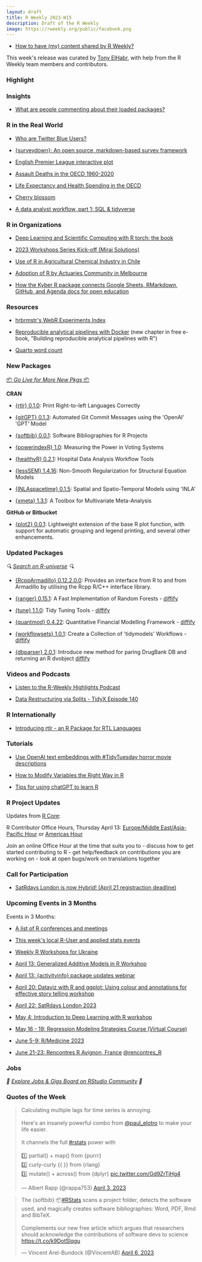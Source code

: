 ```yaml
---
layout: draft
title: R Weekly 2023-W15
description: Draft of the R Weekly
image: https://rweekly.org/public/facebook.png
---
```


+ [How to have (my) content shared by R Weekly?](https://github.com/rweekly/rweekly.org#how-to-have-my-content-shared-by-r-weekly)

This week's release was curated by [Tony ElHabr](https://twitter.com/TonyElHabr), with help from the R Weekly team members and contributors.

### Highlight

### Insights

+ [What are people commenting about their loaded packages?](https://luisdva.github.io/rstats/package-comments/)

### R in the Real World

+ [Who are Twitter Blue Users?](www.harsh17.in/twitter-blue/)

+ [{surveydown}: An open source, markdown-based survey framework](https://www.jhelvy.com/posts/2023-04-06-markdown-surveys/)

+ [English Premier League interactive plot](https://tanyashapiro.quarto.pub/tanyashapiro/projects/english-premier-league/)

+ [Assault Deaths in the OECD 1960-2020](https://kieranhealy.org/blog/archives/2023/03/30/assault-deaths-in-the-oecd-1960-2020/)

+ [Life Expectancy and Health Spending in the OECD](https://kieranhealy.org/blog/archives/2023/03/29/life-expectancy-and-health-spending-in-the-oecd/)

+ [Cherry blossom](http://r.iresmi.net/2023/04/05/cherry-blossom/)

+ [A data analyst workflow, part 1: SQL & tidyverse](https://rviews.rstudio.com/2023/04/06/a-data-analyst-workflow-part-1-sql-tidyverse/)

### R in Organizations

+ [Deep Learning and Scientific Computing with R torch: the book](https://blogs.rstudio.com/tensorflow/posts/2023-04-05-deep-learning-scientific-computing-R-torch)

+ [2023 Workshops Series Kick-off (Mirai Solutions)](https://mirai-solutions.ch/news/2023/03/31/kick-off-2023-wkshp-series/)

+ [Use of R in Agricultural Chemical Industry in Chile](https://www.r-consortium.org/blog/2023/04/04/use-of-r-in-agricultural-chemical-industry-in-chile)

+ [Adoption of R by Actuaries Community in Melbourne](https://www.r-consortium.org/blog/2023/04/06/adoption-of-r-by-actuaries-community-in-melbourne)

+ [How the Kyber R package connects Google Sheets, RMarkdown, GitHub, and Agenda docs for open education](https://www.openscapes.org/blog/2023/04/06/kyber/)

### Resources

+ [hrbrmstr's WebR Experiments Index](https://rud.is/webr-experiments/)

+ [Reproducible analytical pipelines with Docker](https://raps-with-r.dev/repro_cont.html)  (new chapter in free e-book, "Building reproducible analytical pipelines with R")

+ [Quarto word count](https://github.com/andrewheiss/quarto-wordcount)

### New Packages

<p class="added-hostname">

<a href="https://rweekly.org/live" target="_blank" class="externalLink">📦 <i>Go Live for More New Pkgs</i> 📦</a>

</p>

**CRAN**

+ [{rtlr} 0.1.0](https://matanhakim.github.io/rtlr/index.html): Print Right-to-left Languages Correctly

+ [{gitGPT} 0.1.3](https://cran.r-project.org/package=gitGPT): Automated Git Commit Messages using the 'OpenAI' 'GPT' Model

+ [{softbib} 0.0.1](https://cran.r-project.org/package=softbib): Software Bibliographies for R Projects

+ [{powerindexR} 1.0](https://cran.r-project.org/package=powerindexR): Measuring the Power in Voting Systems

+ [{healthyR} 0.2.1](https://cran.r-project.org/package=healthyR): Hospital Data Analysis Workflow Tools

+ [{lessSEM} 1.4.16](https://cran.r-project.org/package=lessSEM): Non-Smooth Regularization for Structural Equation Models

+ [{INLAspacetime} 0.1.5](https://cran.r-project.org/package=INLAspacetime): Spatial and Spatio-Temporal Models using 'INLA'

+ [{xmeta} 1.3.1](https://cran.r-project.org/package=xmeta): A Toolbox for Multivariate Meta-Analysis

**GitHub or Bitbucket**

+ [{plot2} 0.0.1](https://github.com/grantmcdermott/plot2/): Lightweight extension of the base R plot function, with support for automatic grouping and legend printing, and several other enhancements.

### Updated Packages

<i>🔍 [Search on R-universe](https://r-universe.dev/search/) 🔍</i>

+ [{RcppArmadillo} 0.12.2.0.0](http://dirk.eddelbuettel.com/blog/2023/04/05#rcpparmadillo_0.12.2.0.0): Provides an interface from R to and from Armadillo by utilising the Rcpp R/C++ interface library.

+ [{ranger} 0.15.1](https://cran.r-project.org/package=ranger): A Fast Implementation of Random Forests - [diffify](https://diffify.com/R/ranger)

+ [{tune} 1.1.0](https://cran.r-project.org/package=tune): Tidy Tuning Tools - [diffify](https://diffify.com/R/tune)

+ [{quantmod} 0.4.22](https://cran.r-project.org/package=quantmod): Quantitative Financial Modelling Framework - [diffify](https://diffify.com/R/quantmod)

+ [{workflowsets} 1.0.1](https://cran.r-project.org/package=workflowsets): Create a Collection of 'tidymodels' Workflows - [diffify](https://diffify.com/R/workflowsets)
+ [{dbparser} 2.0.1](https://cran.r-project.org/web/packages/dbparser/index.html): Introduce new method for paring DrugBank DB and returning an R dvobject [diffify](https://diffify.com/R/dbparser/1.2.0/2.0.1)

### Videos and Podcasts

+ [Listen to the R-Weekly Highlights Podcast](https://rweekly.fireside.fm/)

+ [Data Restructuring via Splits - TidyX Episode 140](https://www.youtube.com/watch?v=cwAwPyecbxE)

### R Internationally

+ [Introducing rtlr - an R Package for RTL Languages](https://matanhakim.org/posts/2023-04-05-rtlr-0-1-0/)

### Tutorials

<!--<div class="post-more-begin></div><div class="post-more-end"></div>-->

+ [Use OpenAI text embeddings with #TidyTuesday horror movie descriptions](https://juliasilge.com/blog/horror-embeddings/)

+ [How to Modify Variables the Right Way in R](https://typethepipe.com/vizs-and-tips/modifying-variables-the-right-way/)

+ [Tips for using chatGPT to learn R](http://www.seascapemodels.org/rstats/2023/04/07/using-chatgpt-to-learn-R.html)

### R Project Updates

Updates from [R Core](http://developer.r-project.org/blosxom.cgi/R-devel/NEWS):

R Contributor Office Hours, Thursday April 13: [Europe/Middle East/Asia-Pacific Hour](https://www.meetup.com/r-contributors/events/292528286/) or [Americas Hour](https://www.meetup.com/r-contributors/events/292528263/)

Join an online Office Hour at the time that suits you to - discuss how to get started contributing to R - get help/feedback on contributions you are working on - look at open bugs/work on translations together

### Call for Participation

+ [SatRdays London is now Hybrid! (April 21 registraction deadline)](https://www.jumpingrivers.com/blog/virtual-satrdays-london/)

### Upcoming Events in 3 Months

Events in 3 Months:

+ [A list of R conferences and meetings](https://jumpingrivers.github.io/meetingsR/events.html)

+ [This week's local R-User and applied stats events](https://community.rstudio.com/c/irl)

+ [Weekly R Workshops for Ukraine](https://sites.google.com/view/dariia-mykhailyshyna/main/r-workshops-for-ukraine)

+ [April 13: Generalized Additive Models in R Workshop](https://www.r-bloggers.com/2023/03/generalized-additive-models-in-r-workshop/)

+ [April 13: {activityinfo} package updates webinar](https://www.activityinfo.org/support/webinars/2023-04-13-R-package-updates.html)

+ [April 20: Dataviz with R and ggplot: Using colour and annotations for effective story telling workshop](https://www.r-bloggers.com/2023/03/dataviz-with-r-and-ggplot-using-colour-and-annotations-for-effective-story-telling-workshop/)

+ [April 22: SatRdays London 2023](https://www.jumpingrivers.com/blog/satrdays-london-speakers/)

+ [May 4: Introduction to Deep Learning with R workshop](https://r-posts.com/introduction-to-deep-learning-with-r-workshop/)

+ [May 16 - 19: Regression Modeling Strategies Course (Virtual Course)](https://fharrell.com/course/rms/index.html)

+ [June 5-9: R/Medicine 2023](https://www.r-consortium.org/blog/2023/03/17/announcing-r-medicine-2023)

+ [June 21-23: Rencontres R Avignon, France](https://rr2023.sciencesconf.org) [\@rencontres_R](https://twitter.com/rencontres_r)

### Jobs

<i>💼 [Explore Jobs & Gigs Board on RStudio Community](https://community.rstudio.com/c/jobs/) 💼</i>

### Quotes of the Week

<blockquote class="twitter-tweet"><p lang="en" dir="ltr">Calculating multiple lags for time series is annoying.<br><br>Here&#39;s an insanely powerful combo from <a href="https://twitter.com/paul_elotro?ref_src=twsrc%5Etfw">@paul_elotro</a> to make your life easier.<br><br>It channels the full <a href="https://twitter.com/hashtag/rstats?src=hash&amp;ref_src=twsrc%5Etfw">#rstats</a> power with<br><br>1️⃣ partial() + map() from {purrr}<br>2️⃣ curly-curly {{ }} from {rlang}<br>3️⃣ mutate() + across() from {dplyr} <a href="https://t.co/Gd9ZrTjHg4">pic.twitter.com/Gd9ZrTjHg4</a></p>&mdash; Albert Rapp (@rappa753) <a href="https://twitter.com/rappa753/status/1642904837229776896?ref_src=twsrc%5Etfw">April 3, 2023</a></blockquote> <script async src="https://platform.twitter.com/widgets.js" charset="utf-8"></script> 

<blockquote class="twitter-tweet"><p lang="en" dir="ltr">The {softbib} 📦<a href="https://twitter.com/hashtag/RStats?src=hash&amp;ref_src=twsrc%5Etfw">#RStats</a> scans a project folder, detects the software used, and magically creates software bibliographies: Word, PDF, Rmd and BibTeX.<br><br>Complements our new free article which argues that researchers should acknowledge the contributions of software devs to science <a href="https://t.co/k9DotSlqgu">https://t.co/k9DotSlqgu</a></p>&mdash; Vincent Arel-Bundock (@VincentAB) <a href="https://twitter.com/VincentAB/status/1644008726142099463?ref_src=twsrc%5Etfw">April 6, 2023</a></blockquote> <script async src="https://platform.twitter.com/widgets.js" charset="utf-8"></script> 

